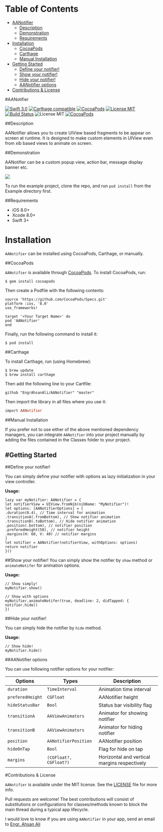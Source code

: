 # Table of Contents

- [AANotifier](#section-id-4)
  - [Description](#section-id-10)
  - [Demonstration](#section-id-16)
  - [Requirements](#section-id-26)
- [Installation](#section-id-32)
  - [CocoaPods](#section-id-37)
  - [Carthage](#section-id-63)
  - [Manual Installation](#section-id-82)
- [Getting Started](#section-id-87)
  - [Define your notifier!](#section-id-90)
  - [Show your notifier!](#section-id-104)
  - [Hide your notifier!](#section-id-132)
  - [AANotifier options](#section-id-150)
- [Contributions & License](#section-id-156)


<div id='section-id-4'/>

#AANotifier

[![Swift 3.0](https://img.shields.io/badge/Swift-3.0-orange.svg?style=flat)](https://developer.apple.com/swift/) [![Carthage compatible](https://img.shields.io/badge/Carthage-compatible-4BC51D.svg?style=flat)](https://github.com/Carthage/Carthage) [![CocoaPods](https://img.shields.io/cocoapods/v/AANotifier.svg)](http://cocoadocs.org/docsets/AANotifier) [![License MIT](https://img.shields.io/badge/License-MIT-blue.svg?style=flat)](https://github.com/Carthage/Carthage) [![Build Status](https://travis-ci.org/EngrAhsanAli/AANotifier.svg?branch=master)](https://travis-ci.org/EngrAhsanAli/AANotifier) 
![License MIT](https://img.shields.io/github/license/mashape/apistatus.svg) [![CocoaPods](https://img.shields.io/cocoapods/p/AANotifier.svg)]()


<div id='section-id-10'/>

##Description


AANotifier allows you to create UIView based fragments to be appear on screen at runtime. It is designed to make custom elements in UIView even from xib based views to animate on screen.


<div id='section-id-16'/>

##Demonstration

AANotifier can be a custom popup view, action bar, message display banner etc.

![](https://github.com/EngrAhsanAli/AANotifier/blob/master/Screenshots/demo.gif)


To run the example project, clone the repo, and run `pod install` from the Example directory first.


<div id='section-id-26'/>

##Requirements

- iOS 8.0+
- Xcode 8.0+
- Swift 3+

<div id='section-id-32'/>

# Installation

`AANotifier` can be installed using CocoaPods, Carthage, or manually.


<div id='section-id-37'/>

##CocoaPods

`AANotifier` is available through [CocoaPods](http://cocoapods.org). To install CocoaPods, run:

`$ gem install cocoapods`

Then create a Podfile with the following contents:

```
source 'https://github.com/CocoaPods/Specs.git'
platform :ios, '8.0'
use_frameworks!

target '<Your Target Name>' do
pod 'AANotifier'
end

```

Finally, run the following command to install it:
```
$ pod install
```



<div id='section-id-63'/>

##Carthage

To install Carthage, run (using Homebrew):
```
$ brew update
$ brew install carthage
```
Then add the following line to your Cartfile:

```
github "EngrAhsanAli/AANotifier" "master"
```

Then import the library in all files where you use it:
```ruby
import AANotifier
```


<div id='section-id-82'/>

##Manual Installation

If you prefer not to use either of the above mentioned dependency managers, you can integrate `AANotifier` into your project manually by adding the files contained in the Classes folder to your project.


<div id='section-id-87'/>

#Getting Started
----------

<div id='section-id-90'/>

##Define your notifier!

You can simply define your notifier with options as lazy initialization in your view controller.

**Usage:**
```
lazy var myNotifier: AANotifier = {
let notifierView = UIView.fromNib(nibName: "MyNotifier")!
let options: [AANotifierOptions] = [
.duration(0.4), // Time interval for animation
.transitionA(.fromBottom), // Show notifier animation
.transitionB(.toBottom), // Hide notifier animation
.position(.bottom), // notifier position
.preferedHeight(50), // notifier height
.margins(H: 60, V: 40) // notifier margins
]
let notifier = AANotifier(notifierView, withOptions: options)
return notifier
}()

```




<div id='section-id-104'/>

##Show your notifier!
You can simply show the notifier by `show` method or `animateNotifer` for animation options.

**Usage:**
```
// Show simply!
myNotifier.show()

// Show with options
myNotifier.animateNotifer(true, deadline: 2, didTapped: {
notifier.hide()
})
```

<div id='section-id-132'/>

##Hide your notifier!

You can simply hide the notifier by `hide` method.

**Usage:**
```
// Show hide!
myNotifier.hide()

```

<div id='section-id-150'/>

##AANotifier options

You can use following notifier options for your notifier: 

|  Options	 	  |  Types	      	 	  | Description		    				       	 |
|-----------------|-----------------------|----------------------------------------------|
| `duration`   	  | `TimeInterval`     	  | Animation time interval   					 |
| `preferedHeight`| `CGFloat` 			  | AANotifier height    						 |
| `hideStatusBar` | `Bool` 				  | Status bar visibility flag 	 				 |
| `transitionA`   | `AAViewAnimators`     | Animator for showing notifier 			     |
| `transitionB`   | `AAViewAnimators`     | Animator for hiding notifier 				 |
| `position`      | `AANotifierPosition`  | AANotifier position	   						 |
| `hideOnTap` 	  | `Bool`				  | Flag for hide on tap	    			   	 |
| `margins` 	  | `(CGFloat?, CGFloat?)`| Horizontal and vertical margins respectively |

<div id='section-id-156'/>

#Contributions & License

`AANotifier` is available under the MIT license. See the [LICENSE](./LICENSE) file for more info.

Pull requests are welcome! The best contributions will consist of substitutions or configurations for classes/methods known to block the main thread during a typical app lifecycle.

I would love to know if you are using `AANotifier` in your app, send an email to [Engr. Ahsan Ali](mailto:hafiz.m.ahsan.ali@gmail.com)

